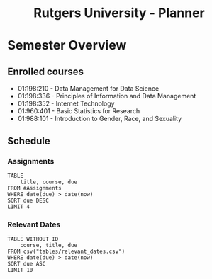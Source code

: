 <center> <h1>Rutgers University - Planner</h1> </center>


# Semester Overview

## Enrolled courses
- 01:198:210 - Data Management for Data Science
- 01:198:336 - Principles of Information and Data Management
- 01:198:352 - Internet Technology
- 01:960:401 - Basic Statistics for Research
- 01:988:101 - Introduction to Gender, Race, and Sexuality


## Schedule
### Assignments
```dataview
TABLE
	title, course, due
FROM #Assignments 
WHERE date(due) > date(now)
SORT due DESC
LIMIT 4
```
### Relevant Dates
```dataview
TABLE WITHOUT ID
	course, title, due
FROM csv("tables/relevant_dates.csv")
WHERE date(due) > date(now)
SORT due ASC
LIMIT 10
```













